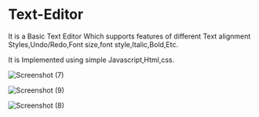 # Text-Editor
It is a Basic Text Editor Which supports features of different Text alignment Styles,Undo/Redo,Font size,font style,Italic,Bold,Etc.

It is Implemented using simple Javascript,Html,css.

![Screenshot (7)](https://github.com/hisekr/Text-Editor/assets/40202261/8151a451-a2e7-4eda-8224-aa24bc743ff9)

![Screenshot (9)](https://github.com/hisekr/Text-Editor/assets/40202261/613a6198-e77a-455b-8980-d8f3467f9525)

![Screenshot (8)](https://github.com/hisekr/Text-Editor/assets/40202261/6d6c0f4f-5646-426f-ae59-a2aa6728e3e0)
